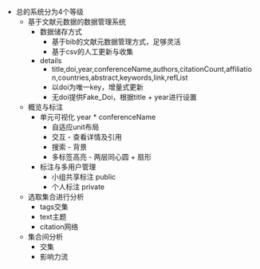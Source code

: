 - 总的系统分为4个等级
  - 基于文献元数据的数据管理系统
    - 数据储存方式
      - 基于bib的文献元数据管理方式，足够灵活
      - 基于csv的人工更新与收集
    - details
      - title,doi,year,conferenceName,authors,citationCount,affiliation,countries,abstract,keywords,link,refList
      - 以doi为唯一key，增量式更新
      - 无doi提供Fake_Doi，根据title + year进行设置
  - 概览与标注
    - 单元可视化 year * conferenceName
      - 自适应unit布局
      - 交互 - 查看详情及引用
      - 搜索 - 背景
      - 多标签高亮 - 两层同心圆 + 扇形
    - 标注与多用户管理
      - 小组共享标注 public
      - 个人标注 private
  - 选取集合进行分析
    - tags交集
    - text主题
    - citation网络
  - 集合间分析
    - 交集
    - 影响力流